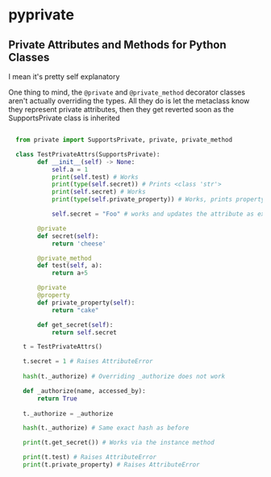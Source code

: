 # pyprivate
Private Attributes and Methods for Python Classes
---
I mean it's pretty self explanatory

One thing to mind, the `@private` and `@private_method` decorator classes aren't actually overriding the types. All they do is let the metaclass know they represent private attributes, then they get reverted soon as the SupportsPrivate class is inherited

```python

  from private import SupportsPrivate, private, private_method

  class TestPrivateAttrs(SupportsPrivate):
        def __init__(self) -> None:
            self.a = 1
            print(self.test) # Works
            print(type(self.secret)) # Prints <class 'str'>
            print(self.secret) # Works
            print(type(self.private_property)) # Works, prints property instead of private

            self.secret = "Foo" # works and updates the attribute as expected

        @private
        def secret(self):
            return 'cheese'

        @private_method
        def test(self, a):
            return a+5

        @private
        @property
        def private_property(self):
            return "cake"

        def get_secret(self):
            return self.secret

    t = TestPrivateAttrs()

    t.secret = 1 # Raises AttributeError
    
    hash(t._authorize) # Overriding _authorize does not work

    def _authorize(name, accessed_by):
        return True
    
    t._authorize = _authorize

    hash(t._authorize) # Same exact hash as before

    print(t.get_secret()) # Works via the instance method

    print(t.test) # Raises AttributeError
    print(t.private_property) # Raises AttributeError



```
